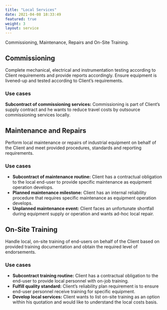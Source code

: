 ```yaml
---
title: "Local Services"
date: 2021-04-08 18:33:49
featured: true
weight: 3
layout: service
---
```


Commissioning, Maintenance, Repairs and On-Site Training.

## Commissioning
Complete mechanical, electrical and instrumentation testing according to Client requirements and provide reports accordingly. Ensure equipment is livened-up and tested according to Client’s requirements.

### Use cases
**Subcontract of commissioning services:** Commissioning is part of Client’s supply contract and he wants to reduce travel costs by outsource commissioning services locally.

## Maintenance and Repairs
Perform local maintenance or repairs of industrial equipment on behalf of the Client and meet provided procedures, standards and reporting requirements.

### Use cases
- **Subcontract of maintenance routine:** Client has a contractual obligation to the local end-user to provide specific maintenance as equipment operation develops.
- **Planned maintenance milestone:** Client has an internal reliability procedure that requires specific maintenance as equipment operation develops.
- **Unplanned maintenance event:** Client faces an unfortunate shortfall during equipment supply or operation and wants ad-hoc local repair.

## On-Site Training
Handle local, on-site training of end-users on behalf of the Client based on provided training documentation and obtain the required level of endorsements.
### Use cases
- **Subcontract training routine:** Client has a contractual obligation to the end-user to provide local personnel with on-job training.
- **Fulfill quality standard:** Client’s reliability plan requirement is to ensure end-user personnel receive training for specific equipment.
- **Develop local services:** Client wants to list on-site training as an option within his quotation and would like to understand the local costs basis.
